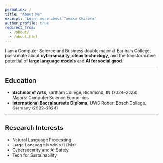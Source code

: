 ```yaml
---
permalink: /
title: "About Me"
excerpt: "Learn more about Tanaka Chirara"
author_profile: true
redirect_from: 
  - /about/
  - /about.html
---
```


I am a Computer Science and Business double major at Earlham College, passionate about **cybersecurity**, **clean technology**, and the transformative potential of **large language models** and **AI for social good**.

---

<h2>Education</h2>
<ul>
  <li><strong>Bachelor of Arts</strong>, Earlham College, Richmond, IN (2024–2028)<br>
  Majors: Computer Science Economics </li>
  <li><strong>International Baccalaureate Diploma</strong>, UWC Robert Bosch College, Germany (2022–2024)</li>
</ul>

---

<h2>Research Interests</h2>
<ul>
  <li>Natural Language Processing</li>
  <li>Large Language Models (LLMs)</li>
  <li>Cybersecurity and AI Safety</li>
  <li>Tech for Sustainability</li>
</ul>
